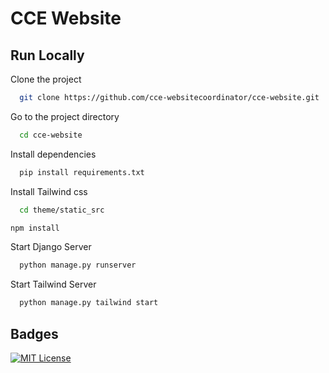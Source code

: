 
# CCE Website




## Run Locally

Clone the project

```bash
  git clone https://github.com/cce-websitecoordinator/cce-website.git
```

Go to the project directory

```bash
  cd cce-website
```

Install dependencies

```bash
  pip install requirements.txt
```
Install Tailwind css

```bash
  cd theme/static_src
```

```bash
npm install 
```

Start Django Server

```bash
  python manage.py runserver
```

Start Tailwind Server

```bash
  python manage.py tailwind start
```


## Badges
[![MIT License](https://img.shields.io/badge/Website-Christ%20College%20Of%20Engineering-blue)](https://github.com/tterb/atomic-design-ui/blob/master/LICENSEs)

